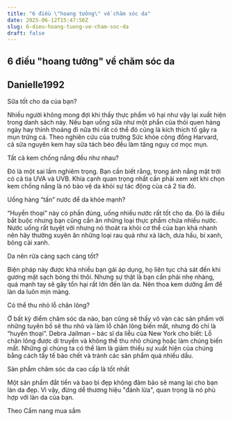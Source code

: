 ```yaml
---
title: "6 điều \"hoang tưởng\" về chăm sóc da"
date: 2025-06-12T15:47:56Z
slug: 6-dieu-hoang-tuong-ve-cham-soc-da
draft: false
---
```


## 6 điều "hoang tưởng" về chăm sóc da

## Danielle1992

Sữa tốt cho da của bạn?

 
Nhiều người không mong đợi khi thấy thực phẩm vô hại như vậy lại xuất hiện trong danh sách này. Nếu bạn uống sữa như một phần của thói quen hàng ngày hay thỉnh thoảng đi nữa thì rất có thể đó cũng là kích thích tố gây ra mụn trứng cá. Theo nghiên cứu của trường Sức khỏe cộng đồng Harvard, cả sữa nguyên kem hay sữa tách béo đều làm tăng nguy cơ mọc mụn.
 
Tất cả kem chống nắng đều như nhau?

 
Đó là một sai lầm nghiêm trọng. Bạn cần biết rằng, trong ánh nắng mặt trời có cả tia UVA và UVB. Khía cạnh quan trọng nhất cần phải xem xét khi chọn kem chống nắng là nó bảo vệ da khỏi sự tác động của cả 2 tia đó.
 
Uống hàng “tấn” nước để da khỏe mạnh?

 
“Huyền thoại” này có phần đúng, uống nhiều nước rất tốt cho da. Đó là điều bắt buộc nhưng bạn cũng cần ăn những loại thực phẩm chứa nhiều nước. Nước uống rất tuyệt vời nhưng nó thoát ra khỏi cơ thể của bạn khá nhanh nên hãy thường xuyên ăn những loại rau quả như xà lách, dưa hấu, bí xanh, bông cải xanh.
 
Da nên rửa càng sạch càng tốt?

 
Biện pháp này được khá nhiều bạn gái áp dụng, họ liên tục chà sát đến khi gương mặt sạch bóng thì thôi. Nhưng sự thật là bạn cần phải nhẹ nhàng, quá mạnh tay sẽ gây tổn hại rất lớn đến làn da. Nên thoa kem dưỡng ẩm để làn da luôn mịn màng.
 
Có thể thu nhỏ lỗ chân lông?

 
Ở bất kỳ điểm chăm sóc da nào, bạn cũng sẽ thấy vô vàn các sản phẩm với những tuyên bố sẽ thu nhỏ và làm lỗ chân lông biến mất, nhưng đó chỉ là “huyền thoại”. Debra Jailman – bác sĩ da liễu của New York cho biết: Lỗ chân lông được di truyền và không thể thu nhỏ chúng hoặc làm chúng biến mất. Những gì chúng ta có thể làm là giảm thiểu sự xuất hiện của chúng bằng cách tẩy tế bào chết và tránh các sản phẩm quá nhiều dầu.
 
Sản phẩm chăm sóc da cao cấp là tốt nhất

 
Một sản phẩm đắt tiền và bao bì đẹp không đảm bảo sẽ mang lại cho bạn làn da đẹp. Vì vậy, đừng dể thương hiệu "đánh lừa", quan trọng là nó phù hợp với làn da của bạn.
 
 
Theo Cẩm nang mua sắm